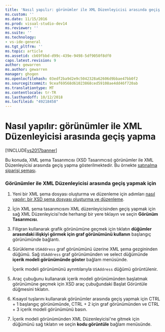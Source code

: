 ```yaml
---
title: 'Nasıl yapılır: görünümler ile XML Düzenleyicisi arasında geçiş yapma | Microsoft Docs'
ms.custom: ''
ms.date: 11/15/2016
ms.prod: visual-studio-dev14
ms.reviewer: ''
ms.suite: ''
ms.technology:
- vs-ide-general
ms.tgt_pltfrm: ''
ms.topic: article
ms.assetid: cb69fbbd-d99c-439e-9498-5df9050f8df0
caps.latest.revision: 9
author: gewarren
ms.author: gewarren
manager: ghogen
ms.openlocfilehash: 03edf2ba9d2e9c5042328a62606d9bbae47bb0f2
ms.sourcegitcommit: 9ceaf69568d61023868ced59108ae4dd46f720ab
ms.translationtype: MT
ms.contentlocale: tr-TR
ms.lasthandoff: 10/12/2018
ms.locfileid: "49218458"
---
```

# <a name="how-to-switch-between-views-and-the-xml-editor"></a>Nasıl yapılır: görünümler ile XML Düzenleyicisi arasında geçiş yapma
[!INCLUDE[vs2017banner](../includes/vs2017banner.md)]

  
Bu konuda, XML şema Tasarımcısı (XSD Tasarımcısı) görünümler ile XML Düzenleyicisi arasında geçiş yapma gösterilmektedir. Bu örnekte [satınalma siparişi şeması](../xml-tools/sample-xsd-file-simple-schema.md).  
  
### <a name="to-switch-between-the-views-and-the-xml-editor"></a>Görünümler ile XML Düzenleyicisi arasında geçiş yapmak için  
  
1.  Yeni bir XML şema dosyası oluşturma ve düzenleme için adımları [nasıl yapılır: bir XSD şema dosyası oluşturma ve düzenleme](../xml-tools/how-to-create-and-edit-an-xsd-schema-file.md).  
  
2.  İçin XML şema tasarımcısını XML düzenleyicisinden geçiş yapmak için sağ XML Düzenleyicisi'nde herhangi bir yere tıklayın ve seçin **Görünüm Tasarımcısı**.  
  
3.  Filigran kullanarak grafik görünümüne geçmek için tıklatın **düğümler arasındaki ilişkiyi görmek için graf görünümünü kullanın** başlangıç görünümünde bağlantı.  
  
4.  Sürükleme `USAddress` graf görünümünü üzerine XML şema gezgininden düğümü. Sağ `USAddress` graf görünümünden ve select düğümünde **içerik modeli görünümünde göster** bağlam menüsünde.  
  
     İçerik modeli görünümünü ayrıntılarıyla `USAddress` düğümü görüntülenir.  
  
5.  Araç çubuğunu kullanarak içerik modeli görünümünden başlatmak görünümüne geçmek için XSD araç çubuğundaki Başlat Görüntüle düğmesini tıklatın.  
  
6.  Kısayol tuşlarını kullanarak görünümler arasında geçiş yapmak için CTRL + 1 başlangıç görünümünde, CTRL + 2 için graf görünümünden ve CTRL + 3 içerik modeli görünümünü basın.  
  
7.  İçerik modeli görünümünden XML Düzenleyicisi'ne gitmek için düğümünü sağ tıklatın ve seçin **kodu görüntüle** bağlam menüsünde.



